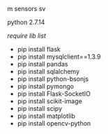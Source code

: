 m sensors sv

python 2.7.14

*require lib list*
- pip install flask
- pip install mysqlclient==1.3.9
- pip install pandas
- pip install sqlalchemy
- pip install python-bsonjs
- pip install pymongo
- pip install Flask-SocketIO
- pip install scikit-image
- pip install scipy
- pip install matplotlib
- pip install opencv-python
